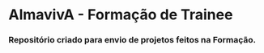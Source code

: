 # AlmavivA - Formação de Trainee

### Repositório criado para envio de projetos feitos na Formação.
